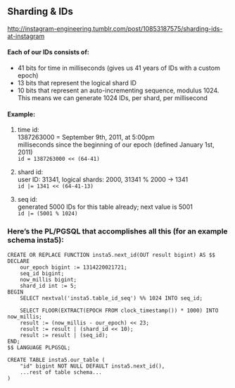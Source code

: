 Sharding & IDs
---------------

http://instagram-engineering.tumblr.com/post/10853187575/sharding-ids-at-instagram


#### Each of our IDs consists of:

* 41 bits for time in milliseconds (gives us 41 years of IDs with a custom epoch)
* 13 bits that represent the logical shard ID
* 10 bits that represent an auto-incrementing sequence, modulus 1024. This means we can generate 1024 IDs, per shard, per millisecond

#### Example:

1. time id:  
  1387263000 = September 9th, 2011, at 5:00pm  
  milliseconds since the beginning of our epoch (defined January 1st, 2011)  
  `id = 1387263000 << (64-41)`

2. shard id:  
  user ID: 31341, logical shards: 2000, 31341 % 2000 -> 1341  
  `id |= 1341 << (64-41-13)`  

3. seq id:  
  generated 5000 IDs for this table already; next value is 5001  
  `id |= (5001 % 1024)`

### Here’s the PL/PGSQL that accomplishes all this (for an example schema insta5):
```plpgsql
CREATE OR REPLACE FUNCTION insta5.next_id(OUT result bigint) AS $$
DECLARE
    our_epoch bigint := 1314220021721;
    seq_id bigint;
    now_millis bigint;
    shard_id int := 5;
BEGIN
    SELECT nextval('insta5.table_id_seq') %% 1024 INTO seq_id;

    SELECT FLOOR(EXTRACT(EPOCH FROM clock_timestamp()) * 1000) INTO now_millis;
    result := (now_millis - our_epoch) << 23;
    result := result | (shard_id << 10);
    result := result | (seq_id);
END;
$$ LANGUAGE PLPGSQL;

CREATE TABLE insta5.our_table (
    "id" bigint NOT NULL DEFAULT insta5.next_id(),
    ...rest of table schema...
)
```
